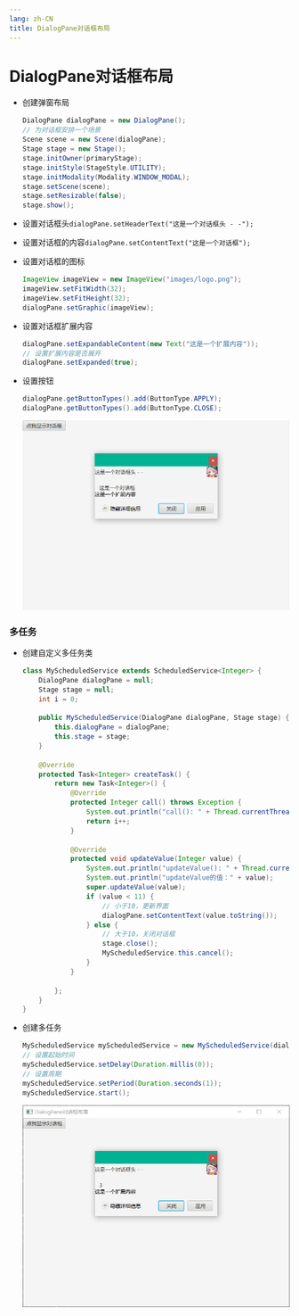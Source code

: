 ```yaml
---
lang: zh-CN
title: DialogPane对话框布局
---
```



# DialogPane对话框布局

* 创建弹窗布局
  
    ```java
    DialogPane dialogPane = new DialogPane();
    // 为对话框安排一个场景  
    Scene scene = new Scene(dialogPane);  
    Stage stage = new Stage();  
    stage.initOwner(primaryStage);  
    stage.initStyle(StageStyle.UTILITY);  
    stage.initModality(Modality.WINDOW_MODAL);  
    stage.setScene(scene);  
    stage.setResizable(false);  
    stage.show();
    ```

* 设置对话框头`dialogPane.setHeaderText("这是一个对话框头 - -");`

* 设置对话框的内容`dialogPane.setContentText("这是一个对话框");`

* 设置对话框的图标
  
    ```java
    ImageView imageView = new ImageView("images/logo.png");  
    imageView.setFitWidth(32);  
    imageView.setFitHeight(32);  
    dialogPane.setGraphic(imageView);
    ```

* 设置对话框扩展内容
  
    ```java
    dialogPane.setExpandableContent(new Text("这是一个扩展内容"));  
    // 设置扩展内容是否展开
    dialogPane.setExpanded(true);
    ```

* 设置按钮
  
    ```java
    dialogPane.getButtonTypes().add(ButtonType.APPLY);
    dialogPane.getButtonTypes().add(ButtonType.CLOSE);
    ```
    
    ![](../assets/Pasted%20image%2020220513111404.png)

### 多任务

* 创建自定义多任务类
  
    ```java
    class MyScheduledService extends ScheduledService<Integer> {  
        DialogPane dialogPane = null;  
        Stage stage = null;  
        int i = 0;  
    
        public MyScheduledService(DialogPane dialogPane, Stage stage) {  
            this.dialogPane = dialogPane;  
            this.stage = stage;  
        }  
    
        @Override  
        protected Task<Integer> createTask() {  
            return new Task<Integer>() {  
                @Override  
                protected Integer call() throws Exception {  
                    System.out.println("call(): " + Thread.currentThread().getName());  
                    return i++;  
                }  
    
                @Override  
                protected void updateValue(Integer value) {  
                    System.out.println("updateValue(): " + Thread.currentThread().getName());  
                    System.out.println("updateValue的值：" + value);  
                    super.updateValue(value);  
                    if (value < 11) {  
                        // 小于10，更新界面  
                        dialogPane.setContentText(value.toString());  
                    } else {  
                        // 大于10，关闭对话框  
                        stage.close();  
                        MyScheduledService.this.cancel();  
                    }  
                }  
    
            };  
        }  
    }
    ```

* 创建多任务
  
    ```java
    MyScheduledService myScheduledService = new MyScheduledService(dialogPane, stage); 
    // 设置起始时间  
    myScheduledService.setDelay(Duration.millis(0));
    // 设置周期  
    myScheduledService.setPeriod(Duration.seconds(1));
    myScheduledService.start();
    ```
    
    ![](../assets/Pasted%20image%2020220513111904.png)